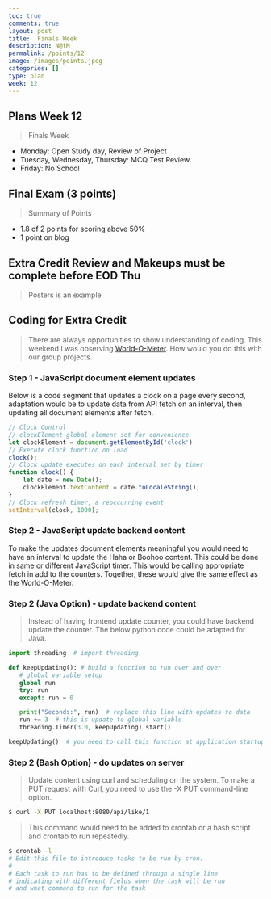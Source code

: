 ```yaml
---
toc: true
comments: true
layout: post
title:  Finals Week
description: N@tM
permalink: /points/12
image: /images/points.jpeg
categories: []
type: plan
week: 12
---
```


## Plans Week 12
> Finals Week
- Monday: Open Study day, Review of Project
- Tuesday, Wednesday, Thursday: MCQ Test Review
- Friday: No School

## Final Exam (3 points)
> Summary of Points
- 1.8 of 2 points for scoring above 50%
- 1 point on blog

## Extra Credit Review and Makeups must be complete before EOD Thu
> Posters is an example

## Coding for Extra Credit
> There are always opportunities to show understanding of coding.  This weekend I was observing [World-O-Meter](https://www.worldometers.info/).  How would you do this with our group projects.

### Step 1 - JavaScript document element updates
Below is a code segment that updates a clock on a page every second, adaptation would be to update data from API fetch on an interval, then updating all document elements after fetch.

```javascript
// Clock Control
// clockElement global element set for convenience
let clockElement = document.getElementById('clock')
// Execute clock function on load
clock();
// Clock update executes on each interval set by timer
function clock() {
    let date = new Date();
    clockElement.textContent = date.toLocaleString();
}
// Clock refresh timer, a reoccurring event
setInterval(clock, 1000);
```

 ### Step 2 - JavaScript update backend content
 To make the updates document elements meaningful you would need to have an interval to update the Haha or Boohoo content.  This could be done in same or different JavaScript timer.  This would be calling appropriate fetch in add to the counters.  Together, these would give the same effect as the World-O-Meter.

 ### Step 2 (Java Option) - update backend content
 > Instead of having frontend update counter, you could have backend update the counter.  The below python code could be adapted for Java.

 ```python
 import threading  # import threading

def keepUpdating(): # build a function to run over and over
    # global variable setup
    global run  
    try: run
    except: run = 0

    print("Seconds:", run)  # replace this line with updates to data
    run += 3  # this is update to global variable
    threading.Timer(3.0, keepUpdating).start()

keepUpdating()  # you need to call this function at application startup
 ```

### Step 2 (Bash Option) - do updates on server
> Update content using curl and scheduling on the system.  To make a PUT request with Curl, you need to use the -X PUT command-line option. 

```bash
$ curl -X PUT localhost:8080/api/like/1
```

> This command would need to be added to crontab or a bash script and crontab to run repeatedly.  

```bash
$ crontab -l
# Edit this file to introduce tasks to be run by cron.
# 
# Each task to run has to be defined through a single line
# indicating with different fields when the task will be run
# and what command to run for the task
```

